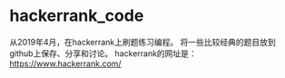 # hackerrank_code
从2019年4月，在hackerrank上刷题练习编程。
将一些比较经典的题目放到github上保存、分享和讨论。
hackerrank的网址是：https://www.hackerrank.com/

